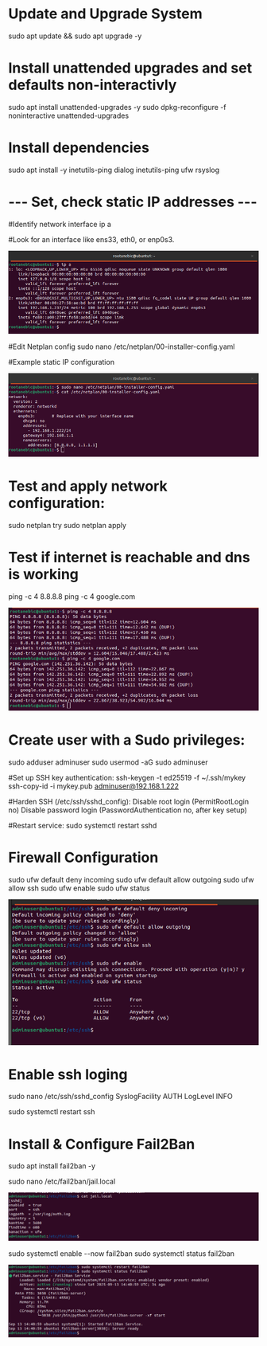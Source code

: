 # Update and Upgrade System
sudo apt update && sudo apt upgrade -y

# Install unattended upgrades and set defaults non-interactivly 
sudo apt install unattended-upgrades -y
sudo dpkg-reconfigure -f noninteractive unattended-upgrades


# Install dependencies

sudo apt install -y inetutils-ping dialog inetutils-ping ufw rsyslog


# --- Set, check static IP addresses ---
#Identify network interface
ip a

#Look for an interface like ens33, eth0, or enp0s3.

![Network interface output](screenshots/network-interface.png)

#Edit Netplan config
sudo nano /etc/netplan/00-installer-config.yaml

#Example static IP configuration

![Netplan YAML config](screenshots/netplan-config.png)

# Test and apply network configuration:
sudo netplan try
sudo netplan apply

# Test if internet is reachable and dns is working
ping -c 4 8.8.8.8
ping -c 4 google.com

![Ping test result](screenshots/ping-test.png)

# Create user with a Sudo privileges:
sudo adduser adminuser
sudo usermod -aG sudo adminuser


#Set up SSH key authentication:
ssh-keygen -t ed25519 -f ~/.ssh/mykey
ssh-copy-id -i mykey.pub adminuser@192.168.1.222

#Harden SSH (/etc/ssh/sshd_config):
Disable root login (PermitRootLogin no)
Disable password login (PasswordAuthentication no, after key setup)


#Restart service:
sudo systemctl restart sshd

# Firewall Configuration
sudo ufw default deny incoming
sudo ufw default allow outgoing
sudo ufw allow ssh
sudo ufw enable
sudo ufw status

![Ufw status](screenshots/ufw-status.png)

# Enable ssh loging
sudo nano /etc/ssh/sshd_config
SyslogFacility AUTH
LogLevel INFO

sudo systemctl restart ssh



# Install & Configure Fail2Ban
sudo apt install fail2ban -y

sudo nano /etc/fail2ban/jail.local


![Jail local conf](screenshots/jail-local.png)



sudo systemctl enable --now fail2ban
sudo systemctl status fail2ban

![Fai2lban status](screenshots/failban-status.png)



